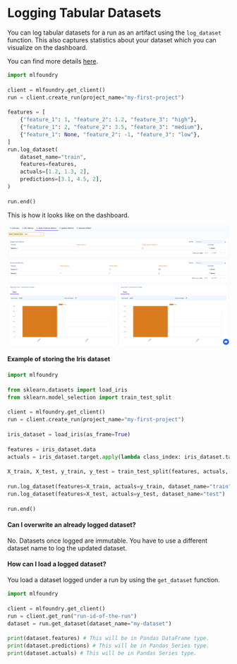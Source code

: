 # Logging Tabular Datasets

You can log tabular datasets for a run as an artifact using the `log_dataset` function. This also captures statistics about your dataset which you can visualize on the dashboard.

You can find more details [here](../../api-doc/mlfoundryrun/log_dataset.md).

```python
import mlfoundry

client = mlfoundry.get_client()
run = client.create_run(project_name="my-first-project")

features = [
    {"feature_1": 1, "feature_2": 1.2, "feature_3": "high"},
    {"feature_1": 2, "feature_2": 3.5, "feature_3": "medium"},
    {"feature_1": None, "feature_2": -1, "feature_3": "low"},
]
run.log_dataset(
    dataset_name="train",
    features=features,
    actuals=[1.2, 1.3, 2],
    predictions=[3.1, 4.5, 2],
)

run.end()
```
This is how it looks like on the dashboard.

![Dataset Stats](/assets/guide_exp_dataset_stats.png)

#### Example of storing the Iris dataset

```python
import mlfoundry

from sklearn.datasets import load_iris
from sklearn.model_selection import train_test_split

client = mlfoundry.get_client()
run = client.create_run(project_name="my-first-project")

iris_dataset = load_iris(as_frame=True)

features = iris_dataset.data
actuals = iris_dataset.target.apply(lambda class_index: iris_dataset.target_names[class_index])

X_train, X_test, y_train, y_test = train_test_split(features, actuals, test_size=0.2, stratify=actuals, random_state=42)

run.log_dataset(features=X_train, actuals=y_train, dataset_name="train")
run.log_dataset(features=X_test, actuals=y_test, dataset_name="test")

run.end()
```


#### Can I overwrite an already logged dataset?

No. Datasets once logged are immutable. You have to use a different dataset name to log the updated dataset.

#### How can I load a logged dataset?

You load a dataset logged under a run by using the `get_dataset` function.


```python
import mlfoundry

client = mlfoundry.get_client()
run = client.get_run("run-id-of-the-run")
dataset = run.get_dataset(dataset_name="my-dataset")

print(dataset.features) # This will be in Pandas DataFrame type.
print(dataset.predictions) # This will be in Pandas Series type.
print(dataset.actuals) # This will be in Pandas Series type.
```
